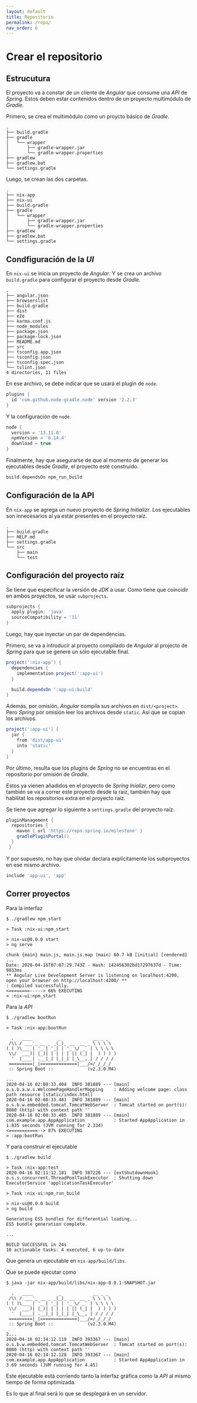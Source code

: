 ```yaml
---
layout: default
title: Repositorio
permalink: /repo/
nav_order: 6
---
```


# Crear el repositorio

## Estrucutura

El proyecto va a constar de un cliente de _Angular_ que consume una _API_ de
_Spring_. Estos deben estar contenidos dentro de un proyecto multimódulo de
_Gradle_.

Primero, se crea el multimódulo como un proycto básico de _Gradle_.

```console
.
├── build.gradle
├── gradle
│   └── wrapper
│       ├── gradle-wrapper.jar
│       └── gradle-wrapper.properties
├── gradlew
├── gradlew.bat
└── settings.gradle
```

Luego, se crean las dos carpetas.

```console
.
├── nix-app
├── nix-ui
├── build.gradle
├── gradle
│   └── wrapper
│       ├── gradle-wrapper.jar
│       └── gradle-wrapper.properties
├── gradlew
├── gradlew.bat
└── settings.gradle
```

## Condfiguración de la _UI_

En `nix-ui` se inicia un proyecto de _Angular_. Y se crea un archivo `build.gradle` para configurar el proyecto desde
_Gradle_.

```console
.
├── angular.json
├── browserslist
├── build.gradle
├── dist
├── e2e
├── karma.conf.js
├── node_modules
├── package.json
├── package-lock.json
├── README.md
├── src
├── tsconfig.app.json
├── tsconfig.json
├── tsconfig.spec.json
└── tslint.json
4 directories, 11 files

```

En ese archivo, se debe indicar que se usará el plugin de `node`.

```groovy
plugins {
  id 'com.github.node-gradle.node' version '2.2.3'
}
```

Y la configuración de `node`.

```groovy
node {
  version = '13.11.0'
  npmVersion = '6.14.4'
  download = true
}
```

Finalmente, hay que asegurarse de que al momento de generar los ejecutables desde _Gradle_, el proyecto esté construido.

```groovy
build.dependsOn npm_run_build
```

## Configuración de la API

En `nix-app` se agrega un nuevo proyecto de _Spring Initializr_. Los ejecutables son innecesarios al ya estar presentes
en el proyecto raíz.

```console
.
├── build.gradle
├── HELP.md
├── settings.gradle
└── src
    ├── main
    └── test
```

## Configuración del proyecto raíz

Se tiene que especificar la versión de _JDK_ a usar. Como tiene que coincidir en ambos proyectos, se usar `subprojects`.

```groovy
subprojects {
  apply plugin: 'java'
  sourceCompatibility = '11'
}
```

Luego, hay que inyectar un par de dependencias.

Primero, se va a introducir al proyecto compilado de _Angular_ al projecto de _Spring_ para que se genere un sólo
ejecutable final.

```groovy
project(':nix-app') {
  dependencies {
    implementation project(':app-ui')
  }

  build.dependsOn ':app-ui:build'
}
```

Además, por omisión, _Angular_ compila sus archivos en `dist/<project>`. Pero _Spring_ por omisión leer los archivos
desde `static`. Así que se copian los archivos.

```groovy
project(':app-ui') {
  jar {
    from 'dist/app-ui'
    into 'static'
  }
}
```

Por último, resulta que los plugins de _Spring_ no se encuentras en el repositorio por omisión de _Gradle_.

Estos ya vienen añadidos en el proyecto de _Spring Inializr_, pero como también se va a correr este proyecto desde la
raíz, también hay que habilitat los repositorios extra en el proyecto raíz.

Se tiene que agregar lo siguiente a `settings.gradle` del proyecto raíz.

```groovy
pluginManagement {
  repositories {
    maven { url 'https://repo.spring.io/milestone' }
    gradlePluginPortal()
  }
 }
```

Y por supuesto, no hay que olvidar declara explícitamente los subproyectos en ese mismo archivo.

```groovy
include 'app-ui', 'app'
```

## Correr proyectos

Para la interfaz

```console
$ ./gradlew npm_start

> Task :nix-ui:npm_start

> nix-ui@0.0.0 start
> ng serve

chunk {main} main.js, main.js.map (main) 60.7 kB [initial] [rendered]
...
Date: 2020-04-16T07:07:29.743Z - Hash: 142456302bd17297637d - Time: 9833ms
** Angular Live Development Server is listening on localhost:4200, open your browser on http://localhost:4200/ **
: Compiled successfully.
<========-----> 66% EXECUTING
> :nix-ui:npm_start
```

Para la _API_

```console
$ ./gradlew bootRun

> Task :nix-app:bootRun

  .   ____          _            __ _ _
 /\\ / ___'_ __ _ _(_)_ __  __ _ \ \ \ \
( ( )\___ | '_ | '_| | '_ \/ _` | \ \ \ \
 \\/  ___)| |_)| | | | | || (_| |  ) ) ) )
  '  |____| .__|_| |_|_| |_\__, | / / / /
 =========|_|==============|___/=/_/_/_/
 :: Spring Boot ::             (v2.3.0.M4)

...
2020-04-16 02:08:33.404  INFO 381889 --- [main] o.s.b.a.w.s.WelcomePageHandlerMapping    : Adding welcome page: class path resource [static/index.html]
2020-04-16 02:08:33.481  INFO 381889 --- [main] o.s.b.w.embedded.tomcat.TomcatWebServer  : Tomcat started on port(s): 8080 (http) with context path ''
2020-04-16 02:08:33.485  INFO 381889 --- [main] com.example.app.AppApplication           : Started AppApplication in 1.835 seconds (JVM running for 2.334)
<===========--> 87% EXECUTING
> :app:bootRun
```

Y para construir el ejecutable

```console
$ ./gradlew build

> Task :nix-app:test
2020-04-16 02:11:12.181  INFO 387226 --- [extShutdownHook] o.s.s.concurrent.ThreadPoolTaskExecutor  : Shutting down ExecutorService 'applicationTaskExecutor'

> Task :nix-ui:npm_run_build

> nix-ui@0.0.0 build
> ng build

Generating ES5 bundles for differential loading...
ES5 bundle generation complete.

...

BUILD SUCCESSFUL in 24s
10 actionable tasks: 4 executed, 6 up-to-date
```

Que genera un ejecutable en `nix-app/build/libs`.

Que se puede ejecutar como

```console
$ java -jar nix-app/build/libs/nix-app-0.0.1-SNAPSHOT.jar

  .   ____          _            __ _ _
 /\\ / ___'_ __ _ _(_)_ __  __ _ \ \ \ \
( ( )\___ | '_ | '_| | '_ \/ _` | \ \ \ \
 \\/  ___)| |_)| | | | | || (_| |  ) ) ) )
  '  |____| .__|_| |_|_| |_\__, | / / / /
 =========|_|==============|___/=/_/_/_/
 :: Spring Boot ::             (v2.3.0.M4)

2...
2020-04-16 02:14:12.119  INFO 393367 --- [main] o.s.b.w.embedded.tomcat.TomcatWebServer  : Tomcat started on port(s): 8080 (http) with context path ''
2020-04-16 02:14:12.128  INFO 393367 --- [main] com.example.app.AppApplication           : Started AppApplication in 3.69 seconds (JVM running for 4.45)

```

Este ejecutable está corriendo tanto la interfaz gráfica como la _API_ al mismo tiempo de forma optimizada.

Es lo que al final será lo que se desplegará en un servidor.
